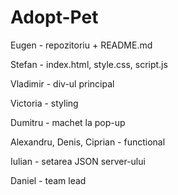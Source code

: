 # Adopt-Pet
Eugen - repozitoriu + README.md

Stefan - index.html, style.css, script.js

Vladimir - div-ul principal

Victoria - styling

Dumitru - machet la pop-up

Alexandru, Denis, Ciprian - functional

Iulian - setarea JSON server-ului

Daniel - team lead
